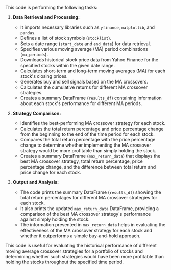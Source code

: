 This code is performing the following tasks:

1. **Data Retrieval and Processing:**
   - It imports necessary libraries such as `yfinance`, `matplotlib`, and `pandas`.
   - Defines a list of stock symbols (`stocklist`).
   - Sets a date range (`start_date` and `end_date`) for data retrieval.
   - Specifies various moving average (MA) period combinations (`ma_periods`).
   - Downloads historical stock price data from Yahoo Finance for the specified stocks within the given date range.
   - Calculates short-term and long-term moving averages (MA) for each stock's closing prices.
   - Generates buy and sell signals based on the MA crossovers.
   - Calculates the cumulative returns for different MA crossover strategies.
   - Creates a summary DataFrame (`results_df`) containing information about each stock's performance for different MA periods.

2. **Strategy Comparison:**
   - Identifies the best-performing MA crossover strategy for each stock.
   - Calculates the total return percentage and price percentage change from the beginning to the end of the time period for each stock.
   - Compares the total return percentage with the price percentage change to determine whether implementing the MA crossover strategy would be more profitable than simply holding the stock.
   - Creates a summary DataFrame (`max_return_data`) that displays the best MA crossover strategy, total return percentage, price percentage change, and the difference between total return and price change for each stock.

3. **Output and Analysis:**
   - The code prints the summary DataFrame (`results_df`) showing the total return percentages for different MA crossover strategies for each stock.
   - It also prints the updated `max_return_data` DataFrame, providing a comparison of the best MA crossover strategy's performance against simply holding the stock.
   - The information presented in `max_return_data` helps in evaluating the effectiveness of the MA crossover strategy for each stock and whether it outperforms a simple buy-and-hold approach.

This code is useful for evaluating the historical performance of different moving average crossover strategies for a portfolio of stocks and determining whether such strategies would have been more profitable than holding the stocks throughout the specified time period.
